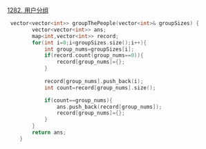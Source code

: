 [1282. 用户分组](https://leetcode.cn/problems/group-the-people-given-the-group-size-they-belong-to/)

```c++
 vector<vector<int>> groupThePeople(vector<int>& groupSizes) {
        vector<vector<int>> ans;
        map<int,vector<int>> record;
        for(int i=0;i<groupSizes.size();i++){
            int group_nums=groupSizes[i];
            if(record.count(group_nums==0)){
                record[group_nums]={};
            }
            
            record[group_nums].push_back(i);
            int count=record[group_nums].size();

            if(count==group_nums){
                ans.push_back(record[group_nums]);
                record[group_nums]={};
            }
        }
        return ans;
    }
```

